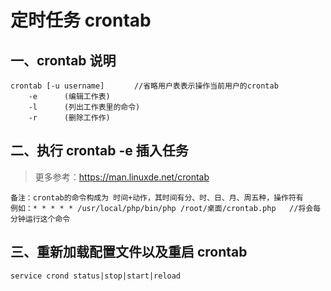 # 定时任务 crontab

## 一、crontab 说明

```
crontab [-u username]　　　　//省略用户表表示操作当前用户的crontab
    -e      (编辑工作表)
    -l      (列出工作表里的命令)
    -r      (删除工作作)
```

## 二、执行 crontab -e 插入任务

> 更多参考：https://man.linuxde.net/crontab

```
备注：crontab的命令构成为 时间+动作，其时间有分、时、日、月、周五种，操作符有
例如：* * * * * /usr/local/php/bin/php /root/桌面/crontab.php   //将会每分钟运行这个命令
```

## 三、重新加载配置文件以及重启 crontab

```
service crond status|stop|start|reload
```
